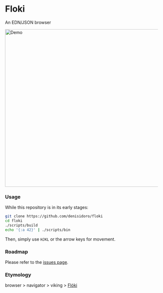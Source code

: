 # Floki

An EDN/JSON browser

<img src="https://user-images.githubusercontent.com/3226564/50401816-89bf5b00-0778-11e9-9e98-8208e2bebd3e.gif"
     alt="Demo"
     width=520 />

### Usage

While this repository is in its early stages:
```sh
git clone https://github.com/denisidoro/floki
cd floki
./scripts/build
echo '{:a 42}' | ./scripts/bin
```

Then, simply use `HJKL` or the arrow keys for movement.

### Roadmap

Please refer to the [issues page](https://github.com/denisidoro/floki/issues).

### Etymology

browser > navigator > viking > [Flóki](https://en.wikipedia.org/wiki/Hrafna-Fl%C3%B3ki_Vilger%C3%B0arson)
